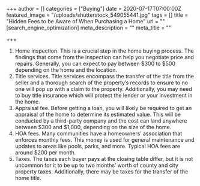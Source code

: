 +++
author = []
categories = ["Buying"]
date = 2020-07-17T07:00:00Z
featured_image = "/uploads/shutterstock_549055441.jpg"
tags = []
title = "Hidden Fees to be Aware of When Purchasing a Home"
url = ""
[search_engine_optimization]
meta_description = ""
meta_title = ""

+++
1. Home inspection. This is a crucial step in the home buying process. The findings that come from the inspection can help you negotiate price and repairs. Generally, you can expect to pay between $300 to $500 depending on the home and the location.
2. Title services. Title services encompass the transfer of the title from the seller and a thorough search of the property’s records to ensure to no one will pop up with a claim to the property. Additionally, you may need to buy title insurance which will protect the lender or your investment in the home.
3. Appraisal fee. Before getting a loan, you will likely be required to get an appraisal of the home to determine its estimated value. This will be conducted by a third-party company and the cost can land anywhere between $300 and $1,000, depending on the size of the home.
4. HOA fees. Many communities have a homeowners’ association that enforces monthly fees. This money is used for general maintenance and updates to areas like pools, parks, and more. Typical HOA fees are around $200 per month.
5. Taxes. The taxes each buyer pays at the closing table differ, but it is not uncommon for it to be up to two months’ worth of county and city property taxes. Additionally, there may be taxes for the transfer of the home title.